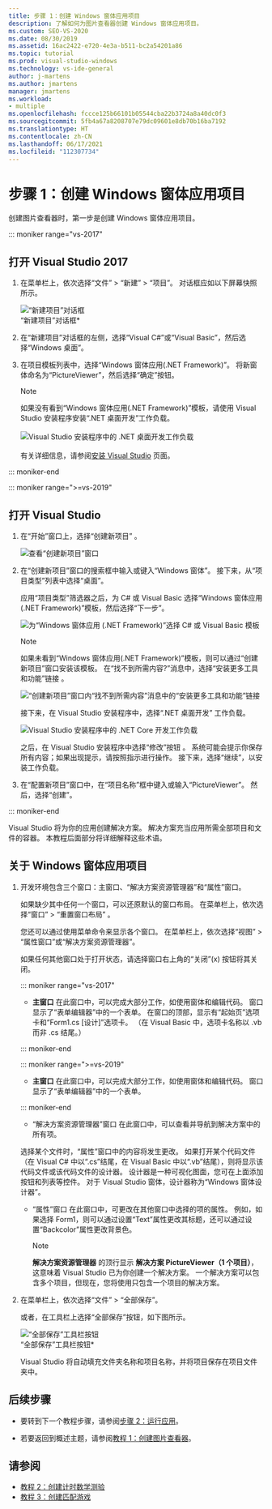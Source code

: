 ```yaml
---
title: 步骤 1：创建 Windows 窗体应用项目
description: 了解如何为图片查看器创建 Windows 窗体应用项目。
ms.custom: SEO-VS-2020
ms.date: 08/30/2019
ms.assetid: 16ac2422-e720-4e3a-b511-bc2a54201a86
ms.topic: tutorial
ms.prod: visual-studio-windows
ms.technology: vs-ide-general
author: j-martens
ms.author: jmartens
manager: jmartens
ms.workload:
- multiple
ms.openlocfilehash: fccce125b66101b05544cba22b3724a8a40dc0f3
ms.sourcegitcommit: 5fb4a67a8208707e79dc09601e8db70b16ba7192
ms.translationtype: HT
ms.contentlocale: zh-CN
ms.lasthandoff: 06/17/2021
ms.locfileid: "112307734"
---
```

# <a name="step-1-create-a-windows-forms-app-project"></a>步骤 1：创建 Windows 窗体应用项目

创建图片查看器时，第一步是创建 Windows 窗体应用项目。

::: moniker range="vs-2017"

## <a name="open-visual-studio-2017"></a>打开 Visual Studio 2017

1. 在菜单栏上，依次选择“文件” > “新建” > “项目”。 对话框应如以下屏幕快照所示。

     ![“新建项目”对话框](../ide/media/newprojectdialogcallouts.png)<br/>“新建项目”对话框*

2. 在“新建项目”对话框的左侧，选择“Visual C#”或“Visual Basic”，然后选择“Windows 桌面”。

3. 在项目模板列表中，选择“Windows 窗体应用(.NET Framework)”。 将新窗体命名为“PictureViewer”，然后选择“确定”按钮。

    >[!NOTE]
    >如果没有看到“Windows 窗体应用(.NET Framework)”模板，请使用 Visual Studio 安装程序安装“.NET 桌面开发”工作负载。<br/><br/>![Visual Studio 安装程序中的 .NET 桌面开发工作负载](../ide/media/dot-net-desktop-dev-workload.png)<br/><br/> 有关详细信息，请参阅[安装 Visual Studio](../install/install-visual-studio.md) 页面。

::: moniker-end

::: moniker range=">=vs-2019"

## <a name="open-visual-studio"></a>打开 Visual Studio

1. 在“开始”窗口上，选择“创建新项目”  。

   ![查看“创建新项目”窗口](../get-started/media/vs-2019/create-new-project-dark-theme.png)

1. 在“创建新项目”窗口的搜索框中输入或键入“Windows 窗体”。 接下来，从“项目类型”列表中选择“桌面”。

   应用“项目类型”筛选器之后，为 C# 或 Visual Basic 选择“Windows 窗体应用(.NET Framework)”模板，然后选择“下一步”。

   ![为“Windows 窗体应用 (.NET Framework)”选择 C# 或 Visual Basic 模板](./media/create-new-project-search-winforms-filtered.png)

   > [!NOTE]
   > 如果未看到“Windows 窗体应用(.NET Framework)”模板，则可以通过“创建新项目”窗口安装该模板。 在“找不到所需内容?”消息中，选择“安装更多工具和功能”链接   。
   >
   > ![“创建新项目”窗口内“找不到所需内容”消息中的“安装更多工具和功能”链接](../get-started/media/vs-2019/not-finding-what-looking-for.png)
   >
   > 接下来，在 Visual Studio 安装程序中，选择“.NET 桌面开发”  工作负载。
   >
   > ![Visual Studio 安装程序中的 .NET Core 开发工作负载](../ide/media/install-dot-net-desktop-env.png)
   >
   > 之后，在 Visual Studio 安装程序中选择“修改”按钮  。 系统可能会提示你保存所有内容；如果出现提示，请按照指示进行操作。 接下来，选择“继续”，以安装工作负载。

1. 在“配置新项目”窗口中，在“项目名称”框中键入或输入“PictureViewer”。 然后，选择“创建”。

::: moniker-end

Visual Studio 将为你的应用创建解决方案。 解决方案充当应用所需全部项目和文件的容器。 本教程后面部分将详细解释这些术语。

## <a name="about-the-windows-forms-app-project"></a>关于 Windows 窗体应用项目

1. 开发环境包含三个窗口：主窗口、“解决方案资源管理器”和“属性”窗口。

     如果缺少其中任何一个窗口，可以还原默认的窗口布局。 在菜单栏上，依次选择“窗口” > “重置窗口布局” 。

     您还可以通过使用菜单命令来显示各个窗口。 在菜单栏上，依次选择“视图” > “属性窗口”或“解决方案资源管理器”。

     如果任何其他窗口处于打开状态，请选择窗口右上角的“关闭”(x) 按钮将其关闭。

    ::: moniker range="vs-2017"

    * **主窗口** 在此窗口中，可以完成大部分工作，如使用窗体和编辑代码。 窗口显示了“表单编辑器”中的一个表单。 在窗口的顶部，显示有“起始页”选项卡和“Form1.cs [设计]”选项卡。 （在 Visual Basic 中，选项卡名称以 .vb 而非 .cs 结尾。）

    ::: moniker-end

    ::: moniker range=">=vs-2019"

    * **主窗口** 在此窗口中，可以完成大部分工作，如使用窗体和编辑代码。 窗口显示了“表单编辑器”中的一个表单。

    ::: moniker-end

    * “解决方案资源管理器”窗口 在此窗口中，可以查看并导航到解决方案中的所有项。

    选择某个文件时，“属性”窗口中的内容将发生更改。 如果打开某个代码文件（在 Visual C# 中以“.cs”结尾，在 Visual Basic 中以“.vb”结尾），则将显示该代码文件或该代码文件的设计器。 设计器是一种可视化图面，您可在上面添加按钮和列表等控件。 对于 Visual Studio 窗体，设计器称为“Windows 窗体设计器”。

    * “属性”窗口 在此窗口中，可更改在其他窗口中选择的项的属性。 例如，如果选择 Form1，则可以通过设置“Text”属性更改其标题，还可以通过设置“Backcolor”属性更改背景色。

      > [!NOTE]
      > **解决方案资源管理器** 的顶行显示 **解决方案 PictureViewer（1 个项目）**，这意味着 Visual Studio 已为你创建一个解决方案。 一个解决方案可以包含多个项目，但现在，您将使用只包含一个项目的解决方案。

1. 在菜单栏上，依次选择“文件” > “全部保存”。

     或者，在工具栏上选择“全部保存”按钮，如下图所示。

     ![“全部保存”工具栏按钮](../ide/media/express_iconsaveall.png)<br/>
     “全部保存”工具栏按钮*

     Visual Studio 将自动填充文件夹名称和项目名称，并将项目保存在项目文件夹中。

## <a name="next-steps"></a>后续步骤

* 要转到下一个教程步骤，请参阅[步骤 2：运行应用](../ide/step-2-run-your-program.md)。

* 若要返回到概述主题，请参阅[教程 1：创建图片查看器](../ide/tutorial-1-create-a-picture-viewer.md)。

## <a name="see-also"></a>请参阅

* [教程 2：创建计时数学测验](tutorial-2-create-a-timed-math-quiz.md)
* [教程 3：创建匹配游戏](tutorial-3-create-a-matching-game.md)
